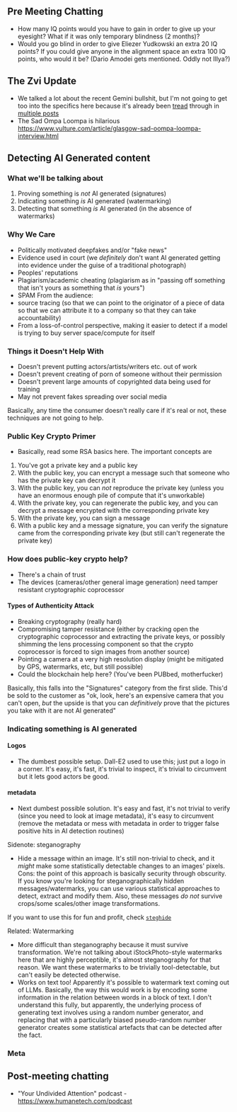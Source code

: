## Pre Meeting Chatting
- How many IQ points would you have to gain in order to give up your eyesight? What if it was only temporary blindness (2 months)?
- Would you go blind in order to give Eliezer Yudkowski an extra 20 IQ points? If you could give anyone in the alignment space an extra 100 IQ points, who would it be? (Dario Amodei gets mentioned. Oddly not Illya?)

## The Zvi Update

- We talked a lot about the recent Gemini bullshit, but I'm not going to get too into the specifics here because it's already been [tread](TODO) through in [multiple posts](TODO)
- The Sad Ompa Loompa is hilarious https://www.vulture.com/article/glasgow-sad-oompa-loompa-interview.html

## Detecting AI Generated content

### What we'll be talking about
1. Proving something is _not_ AI generated (signatures)
2. Indicating something _is_ AI generated (watermarking)
3. Detecting that something _is_ AI generated (in the absence of watermarks)

### Why We Care

- Politically motivated deepfakes and/or "fake news"
- Evidence used in court (we _definitely_ don't want AI generated getting into evidence under the guise of a traditional photograph)
- Peoples' reputations
- Plagiarism/academic cheating (plagiarism as in "passing off something that isn't yours as something that _is_ yours")
- SPAM
From the audience: 
- source tracing (so that we can point to the originator of a piece of data so that we can attribute it to a company so that they can take accountability)
- From a loss-of-control perspective, making it easier to detect if a model is trying to buy server space/compute for itself

### Things it Doesn't Help With
- Doesn't prevent putting actors/artists/writers etc. out of work
- Doesn't prevent creating of porn of someone without their permission
- Doesn't prevent large amounts of copyrighted data being used for training
- May not prevent fakes spreading over social media

Basically, any time the consumer doesn't really care if it's real or not, these techniques are not going to help.

### Public Key Crypto Primer

- Basically, read some RSA basics here. The important concepts are

1. You've got a private key and a public key
2. With the public key, you can encrypt a message such that someone who has the private key can decrypt it
3. With the public key, you can _not_ reproduce the private key (unless you have an enormous enough pile of compute that it's unworkable)
4. With the private key, you can regenerate the public key, and you can decrypt a message encrypted with the corresponding private key
5. With the private key, you can sign a message
6. With a public key and a message signature, you can verify the signature came from the corresponding private key (but still can't regenerate the private key)

### How does public-key crypto help?

- There's a chain of trust
- The devices (cameras/other general image generation) need tamper resistant cryptographic coprocessor

#### Types of Authenticity Attack

- Breaking cryptography (really hard)
- Compromising tamper resistance (either by cracking open the cryptographic coprocessor and extracting the private keys, or possibly shimming the lens processing component so that the crypto coprocessor is forced to sign images from another source)
- Pointing a camera at a very high resolution display (might be mitigated by GPS, watermarks, etc, but still possible)
- Could the blockchain help here? (You've been PUBbed, motherfucker)


Basically, this falls into the "Signatures" category from the first slide. This'd be sold to the customer as "ok, look, here's an expensive camera that you can't open, _but_ the upside is that you can _definitively_ prove that the pictures you take with it are not AI generated"

### Indicating something is AI generated

#### Logos

- The dumbest possible setup. Dall-E2 used to use this; just put a logo in a corner. It's easy, it's fast, it's trivial to inspect, it's trivial to circumvent but it lets good actors be good.

#### metadata

- Next dumbest possible solution. It's easy and fast, it's not trivial to verify (since you need to look at image metadata), it's easy to circumvent (remove the metadata or mess with metadata in order to trigger false positive hits in AI detection routines)

Sidenote: steganography
- Hide a message within an image. It's still non-trivial to check, and it _might_ make some statistically detectable changes to an images' pixels. Cons: the point of this approach is basically security through obscurity. If you know you're looking for steganographically hidden messages/watermarks, you can use various statistical approaches to detect, extract and modify them. Also, these messages _do not_ survive crops/some scales/other image transformations.

If you want to use this for fun and profit, check [`steghide`](https://steghide.sourceforge.net/)

Related: Watermarking
- More difficult than steganography because it must survive transformation. We're not talking about iStockPhoto-style watermarks here that are highly perceptible, it's almost steganography for that reason. We want these watermarks to be trivially tool-detectable, but can't easily be detected otherwise.
- Works on text too! Apparently it's possible to watermark text coming out of LLMs. Basically, the way this would work is by encoding some information in the relation between words in a block of text. I don't understand this fully, but apparently, the underlying process of generating text involves using a random number generator, and replacing that with a particularly biased pseudo-random number generator creates some statistical artefacts that can be detected after the fact.

### Meta 

## Post-meeting chatting

- "Your Undivided Attention" podcast - https://www.humanetech.com/podcast
